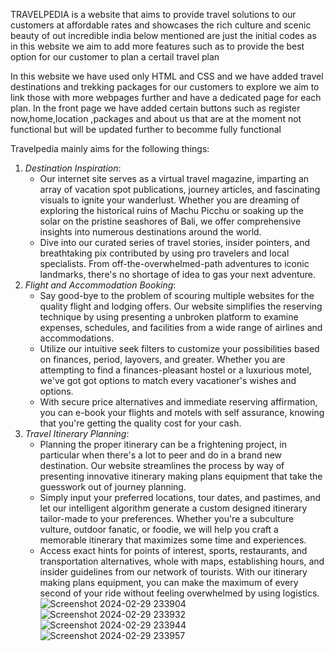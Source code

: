 TRAVELPEDIA is a website that aims to provide travel solutions to our customers at affordable rates and showcases the rich culture and scenic beauty of out incredible india
below mentioned are just the initial codes as in this website we aim to add more features such as to provide the best option for our customer to plan a certail travel plan

In this website we have used only HTML and CSS and we have added travel destinations and trekking packages for our customers to explore we aim to link those with more webpages further and have a dedicated page for each plan.
In the front page we have added certain buttons such as register now,home,location ,packages and about us that are at the moment not functional but will be updated further to becomme fully functional

Travelpedia mainly aims for the following things:
1. *Destination Inspiration*:
   - Our internet site serves as a virtual travel magazine, imparting an array of vacation spot publications, journey articles, and fascinating visuals to ignite your wanderlust. Whether you are dreaming of exploring the historical ruins of Machu Picchu or soaking up the solar on the pristine seashores of Bali, we offer comprehensive insights into numerous destinations around the world.
   - Dive into our curated series of travel stories, insider pointers, and breathtaking pix contributed by using pro travelers and local specialists. From off-the-overwhelmed-path adventures to iconic landmarks, there's no shortage of idea to gas your next adventure.
2. *Flight and Accommodation Booking*:
   - Say good-bye to the problem of scouring multiple websites for the quality flight and lodging offers. Our website simplifies the reserving technique by using presenting a unbroken platform to examine expenses, schedules, and facilities from a wide range of airlines and accommodations.
   - Utilize our intuitive seek filters to customize your possibilities based on finances, period, layovers, and greater. Whether you are attempting to find a finances-pleasant hostel or a luxurious motel, we've got got options to match every vacationer's wishes and options.
   - With secure price alternatives and immediate reserving affirmation, you can e-book your flights and motels with self assurance, knowing that you're getting the quality cost for your cash.
3. *Travel Itinerary Planning*:
   - Planning the proper itinerary can be a frightening project, in particular when there's a lot to peer and do in a brand new destination. Our website streamlines the process by way of presenting innovative itinerary making plans equipment that take the guesswork out of journey planning.
   - Simply input your preferred locations, tour dates, and pastimes, and let our intelligent algorithm generate a custom designed itinerary tailor-made to your preferences. Whether you're a subculture vulture, outdoor fanatic, or foodie, we will help you craft a memorable itinerary that maximizes some time and experiences.
   - Access exact hints for points of interest, sports, restaurants, and transportation alternatives, whole with maps, establishing hours, and insider guidelines from our network of tourists. With our itinerary making plans equipment, you can make the maximum of every second of your ride without feeling overwhelmed by using logistics.
![Screenshot 2024-02-29 233904](https://github.com/NiketanSharma/Travelpedia/assets/149008719/eddd9a05-daa9-4fbb-a661-9840fb9a9428)
![Screenshot 2024-02-29 233932](https://github.com/NiketanSharma/Travelpedia/assets/149008719/1f077c14-3d40-4774-8a1a-6f42f3598f65)
![Screenshot 2024-02-29 233944](https://github.com/NiketanSharma/Travelpedia/assets/149008719/bd1c69c3-d8d9-4c7d-95c3-5d79cc4eebcd)
![Screenshot 2024-02-29 233957](https://github.com/NiketanSharma/Travelpedia/assets/149008719/177b87b6-4f38-4ff1-8405-34ef089cdff7)
